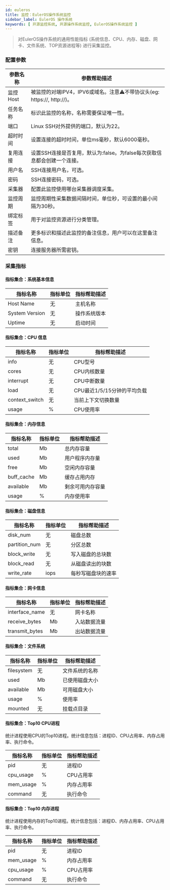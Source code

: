 ```yaml
---
id: euleros
title: 监控：EulerOS操作系统监控
sidebar_label: EulerOS 操作系统
keywords: [ 开源监控系统, 开源操作系统监控, EulerOS操作系统监控 ]
---
```


> 对EulerOS操作系统的通用性能指标 (系统信息、CPU、内存、磁盘、网卡、文件系统、TOP资源进程等) 进行采集监控。

### 配置参数

|  参数名称  |                        参数帮助描述                        |
|--------|------------------------------------------------------|
| 监控Host | 被监控的对端IPV4，IPV6或域名。注意⚠️不带协议头(eg: https://, http://)。 |
| 任务名称   | 标识此监控的名称，名称需要保证唯一性。                                  |
| 端口     | Linux SSH对外提供的端口，默认为22。                              |
| 超时时间   | 设置连接的超时时间，单位ms毫秒，默认6000毫秒。                           |
| 复用连接   | 设置SSH连接是否复用，默认为:false。为false每次获取信息都会创建一个连接。          |
| 用户名    | SSH连接用户名，可选。                                         |
| 密码     | SSH连接密码，可选。                                          |
| 采集器    | 配置此监控使用哪台采集器调度采集。                                    |
| 监控周期   | 监控周期性采集数据间隔时间，单位秒，可设置的最小间隔为30秒。                      |
| 绑定标签   | 用于对监控资源进行分类管理。                                       |
| 描述备注   | 更多标识和描述此监控的备注信息，用户可以在这里备注信息。                         |
| 密钥     | 连接服务器所需密钥。                                           |

### 采集指标

#### 指标集合：系统基本信息

|      指标名称      | 指标单位 | 指标帮助描述 |
|----------------|------|--------|
| Host Name      | 无    | 主机名称   |
| System Version | 无    | 操作系统版本 |
| Uptime         | 无    | 启动时间   |

#### 指标集合：CPU 信息

|      指标名称      | 指标单位 |       指标帮助描述       |
|----------------|------|--------------------|
| info           | 无    | CPU型号              |
| cores          | 无    | CPU内核数量            |
| interrupt      | 无    | CPU中断数量            |
| load           | 无    | CPU最近1/5/15分钟的平均负载 |
| context_switch | 无    | 当前上下文切换数量          |
| usage          | %    | CPU使用率             |

#### 指标集合：内存信息

|    指标名称    | 指标单位 |  指标帮助描述  |
|------------|------|----------|
| total      | Mb   | 总内存容量    |
| used       | Mb   | 用户程序内存量  |
| free       | Mb   | 空闲内存容量   |
| buff_cache | Mb   | 缓存占用内存   |
| available  | Mb   | 剩余可用内存容量 |
| usage      | %    | 内存使用率    |

#### 指标集合：磁盘信息

|     指标名称      | 指标单位 |  指标帮助描述   |
|---------------|------|-----------|
| disk_num      | 无    | 磁盘总数      |
| partition_num | 无    | 分区总数      |
| block_write   | 无    | 写入磁盘的总块数  |
| block_read    | 无    | 从磁盘读出的块数  |
| write_rate    | iops | 每秒写磁盘块的速率 |

#### 指标集合：网卡信息

|      指标名称      | 指标单位 | 指标帮助描述 |
|----------------|------|--------|
| interface_name | 无    | 网卡名称   |
| receive_bytes  | Mb   | 入站数据流量 |
| transmit_bytes | Mb   | 出站数据流量 |

#### 指标集合：文件系统

|    指标名称    | 指标单位 | 指标帮助描述  |
|------------|------|---------|
| filesystem | 无    | 文件系统的名称 |
| used       | Mb   | 已使用磁盘大小 |
| available  | Mb   | 可用磁盘大小  |
| usage      | %    | 使用率     |
| mounted    | 无    | 挂载点目录   |

#### 指标集合：Top10 CPU进程

统计进程使用CPU的Top10进程。统计信息包括：进程ID、CPU占用率、内存占用率、执行命令。

|   指标名称    | 指标单位 | 指标帮助描述 |
|-----------|------|--------|
| pid       | 无    | 进程ID   |
| cpu_usage | %    | CPU占用率 |
| mem_usage | %    | 内存占用率  |
| command   | 无    | 执行命令   |

#### 指标集合：Top10 内存进程

统计进程使用内存的Top10进程。统计信息包括：进程ID、内存占用率、CPU占用率、执行命令。

|   指标名称    | 指标单位 | 指标帮助描述 |
|-----------|------|--------|
| pid       | 无    | 进程ID   |
| mem_usage | %    | 内存占用率  |
| cpu_usage | %    | CPU占用率 |
| command   | 无    | 执行命令   |
